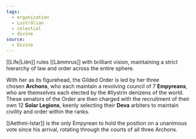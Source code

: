 ```yaml
---
tags:
  - organization
  - Lustrálian
  - celestial
  - divine
source:
  - Divine
---
```

[[Life|Liën]] rules [[Lämmrus]] with brilliant vision, maintaining a strict hierarchy of law and order across the entire sphere.

With her as its figurehead, the Gilded Order is led by her three chosen **Archons**, who each maintain a revolving council of 7 **Empyreans**, who are themselves each elected by the #Ilystrin denizens of the world. These senators of the Order are then charged with the recruitment of their own 12 **Solar Legions**, keenly selecting their **Deva** arbiters to maintain civility and order within the ranks.

[[Aethmi-Istar]] is the only Empyrean to hold the position on a unanimous vote since his arrival, rotating through the courts of all three Archons.